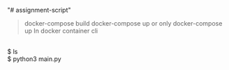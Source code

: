 "# assignment-script" 
>docker-compose build
>docker-compose up
or only
>docker-compose up
In docker container cli
<br>
$ ls
<br>
$ python3 main.py
